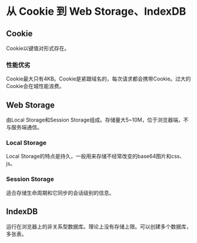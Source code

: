 # 从 Cookie 到 Web Storage、IndexDB

## Cookie

Cookie以键值对形式存在。

### 性能优劣

Cookie最大只有4KB。Cookie是紧跟域名的，每次请求都会携带Cookie。过大的Cookie会在城性能浪费。

## Web Storage

由Local Storage和Session Storage组成。存储量大5~10M，位于浏览器端，不与服务端通信。

### Local Storage

Local Storage的特点是持久，一般用来存储不经常改变的base64图片和css、js。

### Session Storage

适合存储生命周期和它同步的会话级别的信息。

## IndexDB

运行在浏览器上的非关系型数据库。理论上没有存储上限。可以创建多个数据库，多张表。
